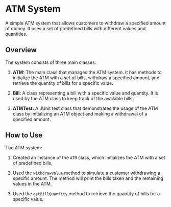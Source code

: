 # ATM System

A simple ATM system that allows customers to withdraw a specified amount of money. It uses a set of predefined bills with different values and quantities.

## Overview

The system consists of three main classes:

1. **ATM:** The main class that manages the ATM system. It has methods to initialize the ATM with a set of bills, withdraw a specified amount, and retrieve the quantity of bills for a specific value.

2. **Bill:** A class representing a bill with a specific value and quantity. It is used by the ATM class to keep track of the available bills.

3. **ATMTest:** A JUnit test class that demonstrates the usage of the ATM class by initializing an ATM object and making a withdrawal of a specified amount.

## How to Use

The ATM system:

1. Created an instance of the `ATM` class, which initializes the ATM with a set of predefined bills.

2. Used the `withdrawValue` method to simulate a customer withdrawing a specific amount. The method will print the bills taken and the remaining values in the ATM.

3. Used the `getBillQuantity` method to retrieve the quantity of bills for a specific value.
